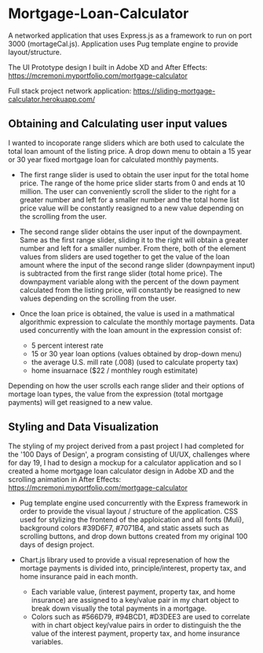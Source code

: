 # Mortgage-Loan-Calculator
A networked application that uses Express.js as a framework to run on port 3000 (mortageCal.js). Application uses Pug template engine to provide layout/structure.   


The UI Prototype design I built in Adobe XD and After Effects: https://mcremoni.myportfolio.com/mortgage-calculator

Full stack project network application: https://sliding-mortgage-calculator.herokuapp.com/

## Obtaining and Calculating user input values 

I wanted to incoporate range sliders which are both used to calculate the total loan amount of the listing price. A drop down menu to obtain a 15 year or 30 year fixed mortgage loan for calculated monthly payments.     

* The first range slider is used to obtain the user input for the total home price. The range of the home price slider starts from 0 and ends at 10 million. The user can conveniently scroll the slider to the right for a greater number and left for a smaller number and the total home list price value will be constantly reasigned to a new value depending on the scrolling from the user.   

* The second range slider obtains the user input of the downpayment. Same as the first range slider, sliding it to the right will obtain a greater number and left for a smaller number. From there, both of the element values from sliders are used together to get the value of the loan amount where the input of the second range slider (downpayment input) is subtracted from the first range slider (total home price). The downpayment variable along with the percent of the down payment calculated from the listing price, will constantly be reasigned to new values depending on the scrolling from the user. 

* Once the loan price is obtained, the value is used in a mathmatical algorithmic expression to calculate the monthly mortage payments. Data used concurrently with the loan amount in the expression consist of: 
    * 5 percent interest rate 
    * 15 or 30 year loan options (values obtained by drop-down menu)
    * the average U.S. mill rate (.008) (used to calculate property tax) 
    * home insuarnace ($22 / monthley rough estimitate) 

Depending on how the user scrolls each range slider and their options of mortage loan types, the value from the expression (total mortgage payments) will get reasigned to a new value. 

## Styling and Data Visualization

The styling of my project derived from a past project I had completed for the '100 Days of Design', a program consisting of UI/UX, challenges where for day 19, I had to design a mockup for a calculator application and so I created a home mortgage loan calculator design in Adobe XD and the scrolling animation in After Effects: https://mcremoni.myportfolio.com/mortgage-calculator 

* Pug template engine used concurrently with the Express framework in order to provide the visual layout / structure of the application. CSS used for stylizing the frontend of the apploication and all fonts (Muli), background colors #39D6F7,  #7071B4, and static assets such as scrolling buttons, and drop down buttons created from my original 100 days of design project.

* Chart.js library used to provide a visual represenation of how the mortage payments is divided into, principle/interest, property tax, and home insurance  paid in each month. 
   * Each variable value, (interest payment, property tax, and home insurance) are assigned to a key/value pair in my chart object to break down visually the total payments in a mortgage.  
   * Colors such as #566D79, #94BCD1, #D3DEE3 are used to correlate with in chart object key/value pairs in order to distinguish the the value of the interest payment, property tax, and home insurance variables.    

  
